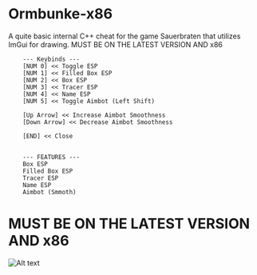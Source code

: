 # Ormbunke-x86
A quite basic internal C++ cheat for the game Sauerbraten that utilizes ImGui for drawing. MUST BE ON THE LATEST VERSION AND x86

        --- Keybinds ---
        [NUM 0] << Toggle ESP
        [NUM 1] << Filled Box ESP
        [NUM 2] << Box ESP
        [NUM 3] << Tracer ESP
        [NUM 4] << Name ESP
        [NUM 5] << Toggle Aimbot (Left Shift)

        [Up Arrow] << Increase Aimbot Smoothness
        [Down Arrow] << Decrease Aimbot Smoothness

        [END] << Close


        --- FEATURES ---
        Box ESP
        Filled Box ESP
        Tracer ESP
        Name ESP
        Aimbot (Smmoth)

# MUST BE ON THE LATEST VERSION AND x86

![Alt text](https://cdn.discordapp.com/attachments/904018723105558581/1066150138957009038/image.png?size=4096?raw=true "...")
